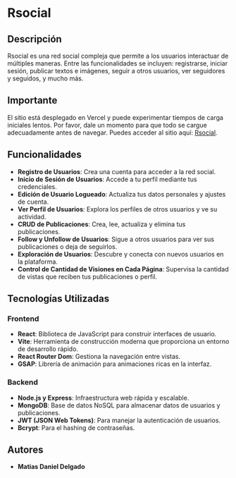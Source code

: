 # Rsocial

## Descripción

Rsocial es una red social compleja que permite a los usuarios interactuar de múltiples maneras. Entre las funcionalidades se incluyen: registrarse, iniciar sesión, publicar textos e imágenes, seguir a otros usuarios, ver seguidores y seguidos, y mucho más.

## Importante

El sitio está desplegado en Vercel y puede experimentar tiempos de carga iniciales lentos. Por favor, dale un momento para que todo se cargue adecuadamente antes de navegar.
Puedes acceder al sitio aquí: [Rsocial](https://redsocial-zeta.vercel.app/login).

## Funcionalidades

- **Registro de Usuarios**: Crea una cuenta para acceder a la red social.
- **Inicio de Sesión de Usuarios**: Accede a tu perfil mediante tus credenciales.
- **Edición de Usuario Logueado**: Actualiza tus datos personales y ajustes de cuenta.
- **Ver Perfil de Usuarios**: Explora los perfiles de otros usuarios y ve su actividad.
- **CRUD de Publicaciones**: Crea, lee, actualiza y elimina tus publicaciones.
- **Follow y Unfollow de Usuarios**: Sigue a otros usuarios para ver sus publicaciones o deja de seguirlos.
- **Exploración de Usuarios**: Descubre y conecta con nuevos usuarios en la plataforma.
- **Control de Cantidad de Visiones en Cada Página**: Supervisa la cantidad de vistas que reciben tus publicaciones o perfil.

## Tecnologías Utilizadas

### Frontend

- **React**: Biblioteca de JavaScript para construir interfaces de usuario.
- **Vite**: Herramienta de construcción moderna que proporciona un entorno de desarrollo rápido.
- **React Router Dom**: Gestiona la navegación entre vistas.
- **GSAP**: Librería de animación para animaciones ricas en la interfaz.

### Backend

- **Node.js y Express**: Infraestructura web rápida y escalable.
- **MongoDB**: Base de datos NoSQL para almacenar datos de usuarios y publicaciones.
- **JWT (JSON Web Tokens)**: Para manejar la autenticación de usuarios.
- **Bcrypt**: Para el hashing de contraseñas.

## Autores

- **Matias Daniel Delgado**
